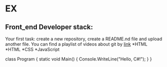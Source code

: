 # EX
## Front_end Developer stack:

Your first task: create a new repository, create a README.nd file and upload another file.
You can find a playlist of videos about git by [link](https://www.youtube.com/watch?v=MB8B4Y9Io18)
*HTML
*HTML
﻿﻿*CSS
﻿﻿*JavaScript

class Program
{
    static void Main()
    {
        Console.WriteLine("Hello, C#!");
    }
}

